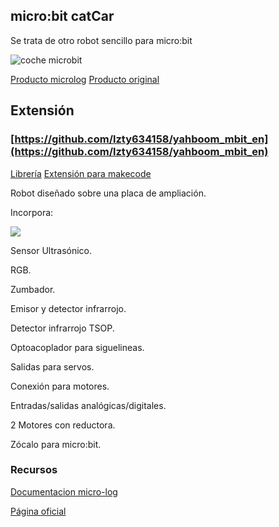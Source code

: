 ## micro:bit catCar 

Se trata de otro robot sencillo para micro:bit

![coche microbit](https://microbit.micro-log.com/wp-content/uploads/2019/03/microbit-1024x576.jpg)

[Producto microlog](https://www.micro-log.com/microbit/3283-coche-microbit.html) [Producto original](https://category.yahboom.net/products/bitbot)


## Extensión

### [https://github.com/lzty634158/yahboom_mbit_en](https://github.com/lzty634158/yahboom_mbit_en)

[Librería](http://www.micro-log.com/librerias.hex) [Extensión para makecode](https://github.com/lzty634158/yahboom_mbit_en)



Robot diseñado sobre una placa de ampliación.

Incorpora:

![](https://cdn.shopify.com/s/files/1/0066/9686/1780/files/microbit_1_1024x1024.jpg?v=1553152274)

Sensor Ultrasónico.

RGB.

Zumbador.

Emisor y detector infrarrojo.

Detector infrarrojo TSOP.

Optoacoplador para siguelineas.

Salidas para servos.

Conexión para motores.

Entradas/salidas analógicas/digitales.

2 Motores con reductora.

Zócalo para micro:bit.


### Recursos

[Documentacion micro-log](https://microbit.micro-log.com/coche-microbit/)

[Página oficial](http://www.dagurobot.com/MB002)

